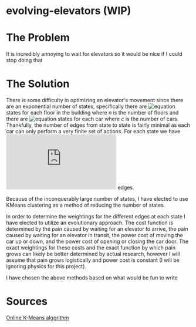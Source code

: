 # evolving-elevators (WIP)

# The Problem
It is incredibly annoying to wait for elevators so it would be nice if I could stop doing that

# The Solution
There is some difficulty in optimizing an elevator's movement since there are an exponential number of states, specifically there are ![equation](https://latex.codecogs.com/gif.latex?6^n) states for each floor in the building where _n_ is the number of floors and there are ![equation](https://latex.codecogs.com/gif.latex?c2^{n&plus;1}) states for each car where _c_ is the number of cars. Thankfully, the number of edges from state to state is fairly minimal as each car can only perform a very finite set of actions. For each state we have ![equation](https://latex.codecogs.com/gif.latex?6c) edges.

Because of the inconquerably large number of states, I have elected to use KMeans clustering as a method of reducing the number of states.

In order to determine the weightings for the different edges at each state I have elected to utilize an evolutionary approach. The cost function is determined by the pain caused by waiting for an elevator to arrive, the pain caused by waiting for an elevator in transit, the power cost of moving the car up or down, and the power cost of opening or closing the car door. The exact weightings for these costs and the exact function by which pain grows can likely be better determined by actual research, however I will assume that pain grows logistically and power cost is constant (I will be ignoring physics for this project).

I have chosen the above methods based on what would be fun to write

# Sources
[Online K-Means algorithm](https://www.cs.princeton.edu/courses/archive/fall08/cos436/Duda/C/sk_means.htm)
